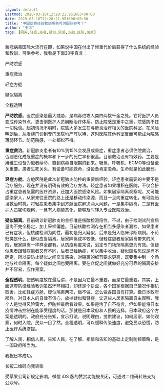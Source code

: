 ```yaml
---
layout: default
Lastmod: 2020-03-10T12:28:21.951663+00:00
date: 2020-03-10T12:28:21.951608+00:00
title: "中国防控经验教训哪些可供国际参考？"
author: "王烁"
tags: [隔离,轻症,患者,疑似,院感,方舱,医院,居家]
---
```


新冠病毒国际大流行在即，如果说中国在付出了惨重代价后获得了什么系统的经验和教训，可供参考，我看是下面20字真言：  

严防院感

重症救治

轻症方舱

疑似隔离

全程透明

**严防院感**。医院感染是最大威胁，是病毒进攻人类四两拨千金之处。它将医护人员变成传染节点，更击倒医护人员崩断治疗体系。防止院感是重中之重，院感防不住一切免谈。起初情况不明时，院感大多发生在与肺炎治疗相关的医院科室，在风险明朗后，从发烧门诊到专门医院均严阵以待，这时医院其他科室反而可能成为院感薄弱环节。防范院感，一处都松不得。

**重症救治**。新冠肺炎患者有10%到15%会发展成重症，重症患者必须住院救治，否则恶化成危重症的概率和下一步的死亡率都很高。目前救治没有特效药，主要是用维生设备为患者续命，直到病毒自限期的到来。吸氧、呼吸机、ECMO等设备至关重要。患者生死关头，有设备可能救命，没设备肯定没命。生命就是如此脆弱。

**轻症方舱**。方舱医院是此次新冠肺炎防控的重要新经验。轻症患者需要的主要不是治疗服务，现在并没有明确有效的治疗方法。轻症患者如果堆积在医院，不仅会挤占重症患者急需的医疗资源，还加大医院感染风险。如果居家隔离观察呢，又可能感染家人，从家来往医院的路上还是移动传染源，而且一旦向重症转化，有可能贻误救治时机。将轻症患者集中到方舱医院解决两大问题，一是集中隔离，二是有医护人员密切观察，一旦有人病情恶化，能够及时转入专业医院救治。

**疑似隔离**。目前确诊新冠肺炎的金标准是核酸检测阳性。不过，由于检测试剂盒质量尚不完全稳定，加上采样偏差，目前核酸检测存在相当多感染者漏检。如果患者已有症状，但核酸检测为阴性，最初是归入疑似，后来是归入临床诊断病例。不论归类是什么，疑似应当隔离。居家隔离成本较低，但轻症患者居家隔离带来的风险，居家隔离一样样全都有。从防疫角度来说，划定专门场所隔离更为有效。但疑似患者跟轻症患者又有不同，后者已经确症，可以集中收治，疑似顾名思议是尚不确定，所以要防止疑似之间交叉感染，对隔离的细节要求更高，既要集中到一个场地与社会隔离，每个疑似之间也要隔离。要在仓促之间就做好充分可靠的隔离安排并不容易，应作预案。

**全程透明**。把透明度放在最后讲，不是因为它最不重要，而是它最重要。其实，上面这套防控经验教训虽然环环相扣，却还是个拼盘，各个国家根据自己情况作相机取舍。比如轻症方舱、疑似隔离两项，做不做、怎么做各国自有打算。像日本政府那样，对日本人的自律有信心，放掉疑似和轻症，让这些人居家隔离自主观察，我个人是觉得风险蛮大，但防控最后看效果。如果是垮了自不待言，但如果能将日本疫情冲击控制在能承受程度的话，那就是日本政府和人民的选择。日本政府这个方案是透明的。政府充分告知，宣示打法，说明理由，提供建议，如何居家，如何观察，何时入院，民众一目了然。全程透明，可以缓释传染速度，避免民众恐慌，防止医疗系统挤提。

了解人民，相信人民，告知人民，在了解、相信和告知的基础上定制防控策略，是一国政府所当为。

我祝日本成功。

长按二维码向我转账

受苹果公司新规定影响，微信 iOS 版的赞赏功能被关闭，可通过二维码转账支持公众号。

